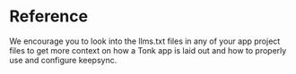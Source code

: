 # Reference

We encourage you to look into the llms.txt files in any of your app project files to get more context on how a Tonk app is laid out and how to properly use and configure keepsync.
